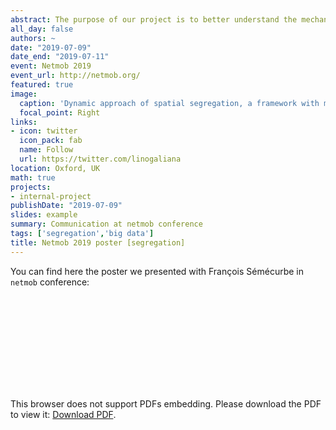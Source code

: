 ```yaml
---
abstract: The purpose of our project is to better understand the mechanisms underlying aggregated segregation results at city level. Marseille municipality with its fascinating social organization is a perfect case study for this purpose.
all_day: false
authors: ~
date: "2019-07-09"
date_end: "2019-07-11"
event: Netmob 2019
event_url: http://netmob.org/
featured: true
image:
  caption: 'Dynamic approach of spatial segregation, a framework with mobile phone data'
  focal_point: Right
links:
- icon: twitter
  icon_pack: fab
  name: Follow
  url: https://twitter.com/linogaliana
location: Oxford, UK
math: true
projects:
- internal-project
publishDate: "2019-07-09"
slides: example
summary: Communication at netmob conference
tags: ['segregation','big data']
title: Netmob 2019 poster [segregation]
---
```


You can find here the poster we presented with François Sémécurbe in `netmob` conference:

<object data="/pdf/netmob2019/Poster_NETMOB.pdf" type="application/pdf" width="700px" height="700px">
    <embed src="/pdf/netmob2019/Poster_NETMOB.pdf">
        <p>This browser does not support PDFs embedding. Please download the PDF to view it: <a href="/pdf/netmob2019/Poster_NETMOB.pdf">Download PDF</a>.</p>
    </embed>
</object>

<!-----------
url_code: ""
url_pdf: ""
url_slides: ""
url_video: ""

{{% callout note %}}
Click on the **Slides** button above to view the built-in slides feature.
{{% /callout %}}

Slides can be added in a few ways:

- **Create** slides using Academic's [*Slides*](https://sourcethemes.com/academic/docs/managing-content/#create-slides) feature and link using `slides` parameter in the front matter of the talk file
- **Upload** an existing slide deck to `static/` and link using `url_slides` parameter in the front matter of the talk file
- **Embed** your slides (e.g. Google Slides) or presentation video on this page using [shortcodes](https://sourcethemes.com/academic/docs/writing-markdown-latex/).

Further talk details can easily be added to this page using *Markdown* and $\rm \LaTeX$ math code.
--------------->
